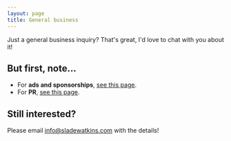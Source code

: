 ```yaml
---
layout: page
title: General business
---
```


Just a general business inquiry? That's great, I'd love to chat with you about it!

## But first, note...
- For **ads and sponsorships**, [see this page](https://www.sladewatkins.com/contact/ads/).
- For **PR**, [see this page](https://www.sladewatkins.com/contact/pr/).

## Still interested?
Please email [info@sladewatkins.com](mailto:info@sladewatkins.com) with the details!